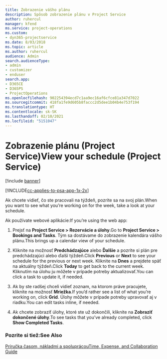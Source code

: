 ```yaml
---
title: Zobrazenie vášho plánu
description: Spôsob zobrazenie plánu v Project Service
author: ruhercul
manager: kfend
ms.service: project-operations
ms.custom:
- dyn365-projectservice
ms.date: 8/03/2018
ms.topic: article
ms.author: ruhercul
audience: Admin
search.audienceType:
- admin
- customizer
- enduser
search.app:
- D365CE
- D365PS
- ProjectOperations
ms.openlocfilehash: 902254394ecd7c1aa9ec16af6cfce81a347d7022
ms.sourcegitcommit: 418fa1fe9d605b8faccc2d5dee1b04b4e753f194
ms.translationtype: HT
ms.contentlocale: sk-SK
ms.lasthandoff: 02/10/2021
ms.locfileid: "5151047"
---
```

# <a name="view-your-schedule-project-service"></a><span data-ttu-id="7d538-103">Zobrazenie plánu (Project Service)</span><span class="sxs-lookup"><span data-stu-id="7d538-103">View your schedule (Project Service)</span></span>

[!include [banner](../includes/psa-now-project-operations.md)]

[!INCLUDE[cc-applies-to-psa-app-1x-2x](../includes/cc-applies-to-psa-app-1x-2x.md)]

<span data-ttu-id="7d538-104">Ak chcete vidieť, čo ste pracovali na týždeň, pozrite sa na svoj plán.</span><span class="sxs-lookup"><span data-stu-id="7d538-104">When you want to see what you’re working on for the week, take a look at your schedule.</span></span>  
  
 <span data-ttu-id="7d538-105">Ak používate webové aplikácie:</span><span class="sxs-lookup"><span data-stu-id="7d538-105">If you’re using the web app:</span></span>  
  
1.  <span data-ttu-id="7d538-106">Prejsť na **Project Service > Rezervácie a úlohy**.</span><span class="sxs-lookup"><span data-stu-id="7d538-106">Go to **Project Service > Bookings and Tasks**.</span></span> <span data-ttu-id="7d538-107">Tým sa dostávame do zobrazenie kalendára vášho plánu.</span><span class="sxs-lookup"><span data-stu-id="7d538-107">This brings up a calendar view of your schedule.</span></span>  
  
2.  <span data-ttu-id="7d538-108">Kliknite na možnosť **Predchádzajúce** alebo **Ďalšie** a pozrite si plán pre predchádzajúci alebo ďalší týždeň.</span><span class="sxs-lookup"><span data-stu-id="7d538-108">Click **Previous** or **Next** to see your schedule for the previous or next week.</span></span> <span data-ttu-id="7d538-109">Kliknite na **Dnes** a prejdete späť na aktuálny týždeň.</span><span class="sxs-lookup"><span data-stu-id="7d538-109">Click **Today** to get back to the current week.</span></span> <span data-ttu-id="7d538-110">Kliknutím na úlohu ju môžete v prípade potreby aktualizovať.</span><span class="sxs-lookup"><span data-stu-id="7d538-110">You can click a task to update it, if needed.</span></span>  
  
3.  <span data-ttu-id="7d538-111">Ak by ste radšej chceli vidieť zoznam, na ktorom práve pracujete, kliknite na možnosť **Mriežka**.</span><span class="sxs-lookup"><span data-stu-id="7d538-111">If you’d rather see a list of what you’re working on, click **Grid**.</span></span> <span data-ttu-id="7d538-112">Úlohy môžete v prípade potreby upravovať aj v riadku.</span><span class="sxs-lookup"><span data-stu-id="7d538-112">You can edit tasks inline, if needed.</span></span>  
  
4.  <span data-ttu-id="7d538-113">Ak chcete zobraziť úlohy, ktoré ste už dokončili, kliknite na **Zobraziť dokončené úlohy**.</span><span class="sxs-lookup"><span data-stu-id="7d538-113">To see tasks that you’ve already completed, click **Show Completed Tasks**.</span></span>  
  
### <a name="see-also"></a><span data-ttu-id="7d538-114">Pozrite si tiež:</span><span class="sxs-lookup"><span data-stu-id="7d538-114">See Also</span></span>  
 [<span data-ttu-id="7d538-115">Príručka časom, nákladmi a spoluprácou</span><span class="sxs-lookup"><span data-stu-id="7d538-115">Time, Expense, and Collaboration Guide</span></span>](../psa/time-expense-collaboration-guide.md)
